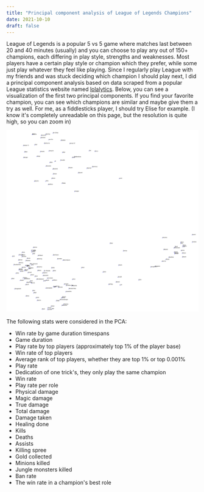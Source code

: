 ```yaml
---
title: "Principal component analysis of League of Legends Champions"
date: 2021-10-10
draft: false
---
```



League of Legends is a popular 5 vs 5 game where matches last between 20 and 40 minutes (usually) and you can choose to play any out of 150+ champions, each differing in play style, strengths and weaknesses. Most players have a certain play style or champion which they prefer, while some just play whatever they feel like playing. Since I regularly play League with my friends and was stuck deciding which champion I should play next, I did a principal component analysis based on data scraped from a popular League statistics website named [lolalytics](https://lolalytics.com/). Below, you can see a visualization of the first two principal components. If you find your favorite champion, you can see which champions are similar and maybe give them a try as well. For me, as a fiddlesticks player, I should try Elise for example. (I know it's completely unreadable on this page, but the resolution is quite high, so you can zoom in)

![PCA](/images/PCA_LOL_result.png)

The following stats were considered in the PCA:

* Win rate by game duration timespans
* Game duration
* Play rate by top players (approximately top 1% of the player base)
* Win rate of top players
* Average rank of top players, whether they are top 1% or top 0.001%
* Play rate
* Dedication of one trick's, they only play the same champion
* Win rate
* Play rate per role
* Physical damage
* Magic damage
* True damage
* Total damage
* Damage taken
* Healing done
* Kills
* Deaths
* Assists
* Killing spree
* Gold collected
* Minions killed
* Jungle monsters killed
* Ban rate
* The win rate in a champion's best role